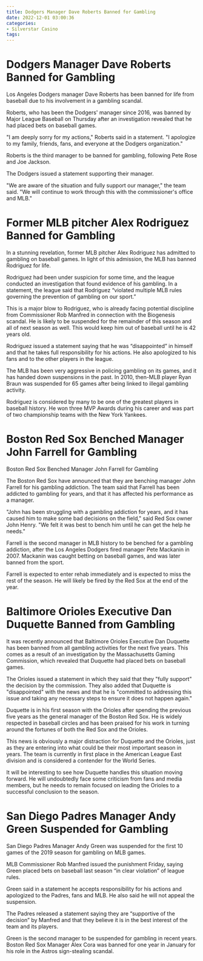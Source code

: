 ```yaml
---
title: Dodgers Manager Dave Roberts Banned for Gambling
date: 2022-12-01 03:00:36
categories:
- Silverstar Casino
tags:
---
```



#  Dodgers Manager Dave Roberts Banned for Gambling

Los Angeles Dodgers manager Dave Roberts has been banned for life from baseball due to his involvement in a gambling scandal.

Roberts, who has been the Dodgers' manager since 2016, was banned by Major League Baseball on Thursday after an investigation revealed that he had placed bets on baseball games.

"I am deeply sorry for my actions," Roberts said in a statement. "I apologize to my family, friends, fans, and everyone at the Dodgers organization."

Roberts is the third manager to be banned for gambling, following Pete Rose and Joe Jackson.

The Dodgers issued a statement supporting their manager.

"We are aware of the situation and fully support our manager," the team said. "We will continue to work through this with the commissioner's office and MLB."

#  Former MLB pitcher Alex Rodriguez Banned for Gambling

In a stunning revelation, former MLB pitcher Alex Rodriguez has admitted to gambling on baseball games. In light of this admission, the MLB has banned Rodriguez for life.

Rodriguez had been under suspicion for some time, and the league conducted an investigation that found evidence of his gambling. In a statement, the league said that Rodriguez “violated multiple MLB rules governing the prevention of gambling on our sport.”

This is a major blow to Rodriguez, who is already facing potential discipline from Commissioner Rob Manfred in connection with the Biogenesis scandal. He is likely to be suspended for the remainder of this season and all of next season as well. This would keep him out of baseball until he is 42 years old.

Rodriguez issued a statement saying that he was “disappointed” in himself and that he takes full responsibility for his actions. He also apologized to his fans and to the other players in the league.

The MLB has been very aggressive in policing gambling on its games, and it has handed down suspensions in the past. In 2010, then-MLB player Ryan Braun was suspended for 65 games after being linked to illegal gambling activity.

Rodriguez is considered by many to be one of the greatest players in baseball history. He won three MVP Awards during his career and was part of two championship teams with the New York Yankees.

#  Boston Red Sox Benched Manager John Farrell for Gambling

Boston Red Sox Benched Manager John Farrell for Gambling

The Boston Red Sox have announced that they are benching manager John Farrell for his gambling addiction. The team said that Farrell has been addicted to gambling for years, and that it has affected his performance as a manager.

"John has been struggling with a gambling addiction for years, and it has caused him to make some bad decisions on the field," said Red Sox owner John Henry. "We felt it was best to bench him until he can get the help he needs."

Farrell is the second manager in MLB history to be benched for a gambling addiction, after the Los Angeles Dodgers fired manager Pete Mackanin in 2007. Mackanin was caught betting on baseball games, and was later banned from the sport.

Farrell is expected to enter rehab immediately and is expected to miss the rest of the season. He will likely be fired by the Red Sox at the end of the year.

#  Baltimore Orioles Executive Dan Duquette Banned from Gambling

It was recently announced that Baltimore Orioles Executive Dan Duquette has been banned from all gambling activities for the next five years. This comes as a result of an investigation by the Massachusetts Gaming Commission, which revealed that Duquette had placed bets on baseball games.

The Orioles issued a statement in which they said that they "fully support" the decision by the commission. They also added that Duquette is "disappointed" with the news and that he is "committed to addressing this issue and taking any necessary steps to ensure it does not happen again."

Duquette is in his first season with the Orioles after spending the previous five years as the general manager of the Boston Red Sox. He is widely respected in baseball circles and has been praised for his work in turning around the fortunes of both the Red Sox and the Orioles.

This news is obviously a major distraction for Duquette and the Orioles, just as they are entering into what could be their most important season in years. The team is currently in first place in the American League East division and is considered a contender for the World Series.

It will be interesting to see how Duquette handles this situation moving forward. He will undoubtedly face some criticism from fans and media members, but he needs to remain focused on leading the Orioles to a successful conclusion to the season.

#  San Diego Padres Manager Andy Green Suspended for Gambling

San Diego Padres Manager Andy Green was suspended for the first 10 games of the 2019 season for gambling on MLB games.

MLB Commissioner Rob Manfred issued the punishment Friday, saying Green placed bets on baseball last season “in clear violation” of league rules.

Green said in a statement he accepts responsibility for his actions and apologized to the Padres, fans and MLB. He also said he will not appeal the suspension.

The Padres released a statement saying they are “supportive of the decision” by Manfred and that they believe it is in the best interest of the team and its players.

Green is the second manager to be suspended for gambling in recent years. Boston Red Sox Manager Alex Cora was banned for one year in January for his role in the Astros sign-stealing scandal.